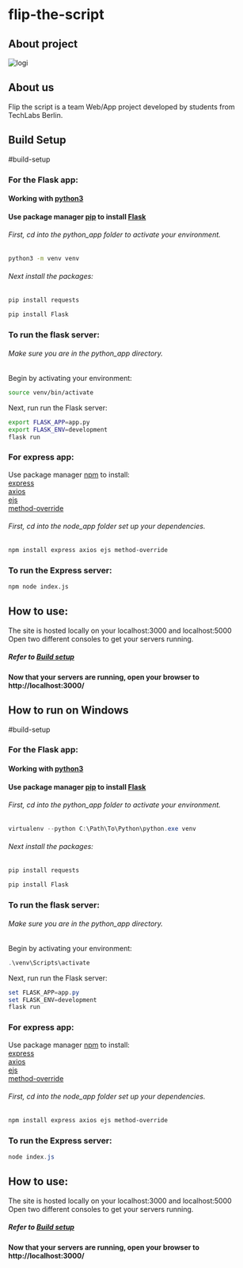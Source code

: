 # flip-the-script

## About project
![logi](https://user-images.githubusercontent.com/60686512/106793744-20e58500-6658-11eb-91a0-866f6c89f1b1.png)

  
## About us
Flip the script is a team Web/App project developed by students from TechLabs Berlin.  
  
## Build Setup
#build-setup
### For the Flask app: 
#### Working with [python3](https://realpython.com/installing-python/)
#### Use package manager [pip](https://pip.pypa.io/en/stable/) to install [Flask](https://flask.palletsprojects.com/en/1.1.x/tutorial/)

###### First, cd into the python_app folder to activate your environment.
```bash
python3 -m venv venv
```
###### Next install the packages:
```bash
pip install requests
```
```bash
pip install Flask
```
### To run the flask server:
###### Make sure you are in the python_app directory. 
Begin by activating your environment:</br>

```bash
source venv/bin/activate
```
Next, run run the Flask server:

```bash
export FLASK_APP=app.py
export FLASK_ENV=development
flask run
```

### For express app:

Use package manager [npm](https://www.npmjs.com/) to install:</br>
[express](https://expressjs.com/)</br>
[axios](https://github.com/axios/axios)</br>
[ejs](https://ejs.co/)</br>
[method-override](https://www.npmjs.com/package/method-override)</br>

###### First, cd into the node_app folder set up your dependencies.

```bash
npm install express axios ejs method-override
```
### To run the Express server:
```bash
npm node index.js
```
## How to use:
The site is hosted locally on your localhost:3000 and localhost:5000 </br>
Open two different consoles to get your servers running. 
##### Refer to [Build setup](#Build-setup)</br>

#### Now that your servers are running, open your browser to http://localhost:3000/


## How to run on Windows
#build-setup
### For the Flask app: 
#### Working with [python3](https://realpython.com/installing-python/)
#### Use package manager [pip](https://pip.pypa.io/en/stable/) to install [Flask](https://flask.palletsprojects.com/en/1.1.x/tutorial/)

###### First, cd into the python_app folder to activate your environment.
```powershell
virtualenv --python C:\Path\To\Python\python.exe venv
```
###### Next install the packages:
```powershell
pip install requests
```
```powershell
pip install Flask
```
### To run the flask server:
###### Make sure you are in the python_app directory. 
Begin by activating your environment:</br>

```powershell
.\venv\Scripts\activate
```
Next, run run the Flask server:

```powershell
set FLASK_APP=app.py
set FLASK_ENV=development
flask run
```

### For express app:

Use package manager [npm](https://www.npmjs.com/) to install:</br>
[express](https://expressjs.com/)</br>
[axios](https://github.com/axios/axios)</br>
[ejs](https://ejs.co/)</br>
[method-override](https://www.npmjs.com/package/method-override)</br>

###### First, cd into the node_app folder set up your dependencies.

```powershell
npm install express axios ejs method-override
```
### To run the Express server:
```powershell
node index.js
```
## How to use:
The site is hosted locally on your localhost:3000 and localhost:5000 </br>
Open two different consoles to get your servers running. 
##### Refer to [Build setup](#Build-setup)</br>

#### Now that your servers are running, open your browser to http://localhost:3000/

